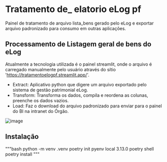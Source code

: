 # Tratamento de_ elatorio eLog pf

Painel de tratamento de arquivo lista_bens gerado pelo eLog e exportar arquivo padronizado para consumo em outras aplicações.

## Processamento de Listagem geral de bens do eLog

Atualmente a tecnologia utilizada é o painel streamlit, onde o arquivo é carregado manualmente pelo usuário através do sítio 'https://tratamentoelogpf.streamlit.app/'.

- Extract: Aplicativo python que digere um arquivo exportado pelo sistema de gestão patrimonial eLog.
- Transform: Transforma os dados, compila e reordena as colunas, preenche os dados vazios.
- Load: Faz o download do arquivo padronizado para enviar para o painel do BI na intranet do Órgão.

![image](https://github.com/user-attachments/assets/a0f1ede0-0987-457d-acb7-d4ef048b69df)

## Instalação
"""bash
python -m venv .venv
poetry init
pyenv local 3.13.0
poetry shell
poetry install
"""
